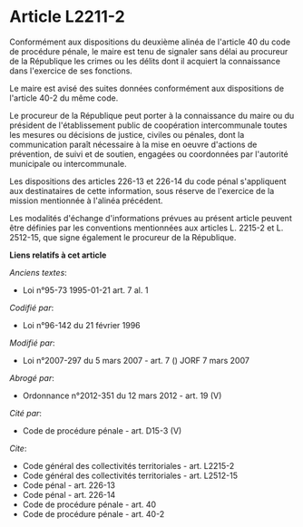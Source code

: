 # Article L2211-2

Conformément aux dispositions du deuxième alinéa de l'article 40 du code de procédure pénale, le maire est tenu de signaler
sans délai au procureur de la République les crimes ou les délits dont il acquiert la connaissance dans l'exercice de ses
fonctions. 

Le maire est avisé des suites données conformément aux dispositions de l'article 40-2 du même code. 

Le procureur de la République peut porter à la connaissance du maire ou du président de l'établissement public de coopération
intercommunale toutes les mesures ou décisions de justice, civiles ou pénales, dont la communication paraît nécessaire à la
mise en oeuvre d'actions de prévention, de suivi et de soutien, engagées ou coordonnées par l'autorité municipale ou
intercommunale. 

Les dispositions des articles 226-13 et 226-14 du code pénal s'appliquent aux destinataires de cette information, sous
réserve de l'exercice de la mission mentionnée à l'alinéa précédent. 

Les modalités d'échange d'informations prévues au présent article peuvent être définies par les conventions mentionnées aux
articles L. 2215-2 et L. 2512-15, que signe également le procureur de la République.

**Liens relatifs à cet article**

_Anciens textes_:

  - Loi n°95-73 1995-01-21 art. 7 al. 1

_Codifié par_:

  - Loi n°96-142 du 21 février 1996

_Modifié par_:

  - Loi n°2007-297 du 5 mars 2007 - art. 7 () JORF 7 mars 2007

_Abrogé par_:

  - Ordonnance n°2012-351 du 12 mars 2012 - art. 19 (V)

_Cité par_:

  - Code de procédure pénale - art. D15-3 (V)

_Cite_:

  - Code général des collectivités territoriales - art. L2215-2
  - Code général des collectivités territoriales - art. L2512-15
  - Code pénal - art. 226-13
  - Code pénal - art. 226-14
  - Code de procédure pénale - art. 40
  - Code de procédure pénale - art. 40-2
